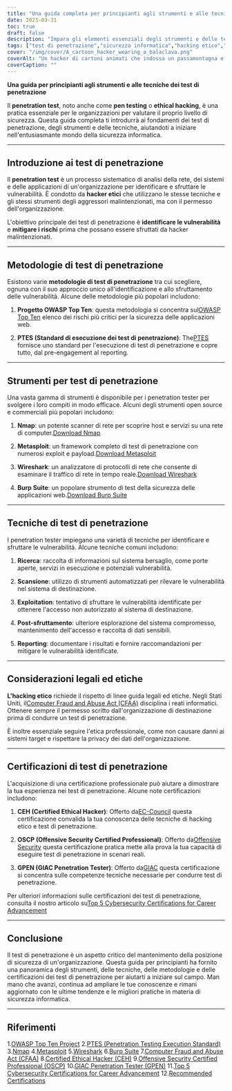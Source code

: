 ```yaml
---
title: "Una guida completa per principianti agli strumenti e alle tecniche dei test di penetrazione"
date: 2023-03-31
toc: true
draft: false
description: "Impara gli elementi essenziali degli strumenti e delle tecniche, delle metodologie e delle certificazioni dei test di penetrazione per dare il via alla tua carriera nella sicurezza informatica."
tags: ["test di penetrazione","sicurezza informatica","hacking etico","utensili","tecniche","guida per principianti","Nmap","Metasfruttamento","Squalo metallico","Suite Rutto","OSSTMM","PTES","OWASP","CEH","OSCP","GP","test di sicurezza","valutazione di vulnerabilità","sicurezza della rete","informazioni di sicurezza"]
cover: "/img/cover/A_cartoon_hacker_wearing_a_balaclava.png"
coverAlt: "Un hacker di cartoni animati che indossa un passamontagna e tiene in mano una lente d'ingrandimento, esamina lo schermo di un computer che mostra vari strumenti di test di hacking come Nmap, Metasploit, Wireshark e Burp Suite, con lucchetti digitali che simboleggiano i sistemi protetti sullo sfondo."
coverCaption: ""
---
```


**Una guida per principianti agli strumenti e alle tecniche dei test di penetrazione**

Il **penetration test**, noto anche come **pen testing** o **ethical hacking**, è una pratica essenziale per le organizzazioni per valutare il proprio livello di sicurezza. Questa guida completa ti introdurrà ai fondamenti dei test di penetrazione, degli strumenti e delle tecniche, aiutandoti a iniziare nell'entusiasmante mondo della sicurezza informatica.

______

## Introduzione ai test di penetrazione

Il **penetration test** è un processo sistematico di analisi della rete, dei sistemi e delle applicazioni di un'organizzazione per identificare e sfruttare le vulnerabilità. È condotto da **hacker etici** che utilizzano le stesse tecniche e gli stessi strumenti degli aggressori malintenzionati, ma con il permesso dell'organizzazione.

L'obiettivo principale dei test di penetrazione è **identificare le vulnerabilità** e **mitigare i rischi** prima che possano essere sfruttati da hacker malintenzionati.

______

## Metodologie di test di penetrazione

Esistono varie **metodologie di test di penetrazione** tra cui scegliere, ognuna con il suo approccio unico all'identificazione e allo sfruttamento delle vulnerabilità. Alcune delle metodologie più popolari includono:

1. **Progetto OWASP Top Ten**: questa metodologia si concentra sul[OWASP Top Ten](https://owasp.org/www-project-top-ten/) elenco dei rischi più critici per la sicurezza delle applicazioni web.

2. **PTES (Standard di esecuzione dei test di penetrazione)**: The[PTES](http://www.pentest-standard.org/index.php/Main_Page) fornisce uno standard per l'esecuzione di test di penetrazione e copre tutto, dal pre-engagement al reporting.

______

## Strumenti per test di penetrazione

Una vasta gamma di strumenti è disponibile per i penetration tester per svolgere i loro compiti in modo efficace. Alcuni degli strumenti open source e commerciali più popolari includono:

1. **Nmap**: un potente scanner di rete per scoprire host e servizi su una rete di computer.[Download Nmap](https://nmap.org/download.html)

2. **Metasploit**: un framework completo di test di penetrazione con numerosi exploit e payload.[Download Metasploit](https://www.metasploit.com/download)

3. **Wireshark**: un analizzatore di protocolli di rete che consente di esaminare il traffico di rete in tempo reale.[Download Wireshark](https://www.wireshark.org/download.html)

4. **Burp Suite**: un popolare strumento di test della sicurezza delle applicazioni web.[Download Burp Suite](https://portswigger.net/burp/communitydownload)

______

## Tecniche di test di penetrazione

I penetration tester impiegano una varietà di tecniche per identificare e sfruttare le vulnerabilità. Alcune tecniche comuni includono:

1. **Ricerca**: raccolta di informazioni sul sistema bersaglio, come porte aperte, servizi in esecuzione e potenziali vulnerabilità.

2. **Scansione**: utilizzo di strumenti automatizzati per rilevare le vulnerabilità nel sistema di destinazione.

3. **Exploitation**: tentativo di sfruttare le vulnerabilità identificate per ottenere l'accesso non autorizzato al sistema di destinazione.

4. **Post-sfruttamento**: ulteriore esplorazione del sistema compromesso, mantenimento dell'accesso e raccolta di dati sensibili.

5. **Reporting**: documentare i risultati e fornire raccomandazioni per mitigare le vulnerabilità identificate.

______

## Considerazioni legali ed etiche

**L'hacking etico** richiede il rispetto di linee guida legali ed etiche. Negli Stati Uniti, il[Computer Fraud and Abuse Act (CFAA)](https://en.wikipedia.org/wiki/Computer_Fraud_and_Abuse_Act) disciplina i reati informatici. Ottenere sempre il permesso scritto dall'organizzazione di destinazione prima di condurre un test di penetrazione.

È inoltre essenziale seguire l'etica professionale, come non causare danni ai sistemi target e rispettare la privacy dei dati dell'organizzazione.

______

## Certificazioni di test di penetrazione

L'acquisizione di una certificazione professionale può aiutare a dimostrare la tua esperienza nei test di penetrazione. Alcune note certificazioni includono:

1. **CEH (Certified Ethical Hacker)**: Offerto da[EC-Council](https://www.eccouncil.org/programs/certified-ethical-hacker-ceh/) questa certificazione convalida la tua conoscenza delle tecniche di hacking etico e test di penetrazione.

2. **OSCP (Offensive Security Certified Professional)**: Offerto da[Offensive Security](https://www.offensive-security.com/pwk-oscp/) questa certificazione pratica mette alla prova la tua capacità di eseguire test di penetrazione in scenari reali.

3. **GPEN (GIAC Penetration Tester)**: Offerto da[GIAC](https://www.giac.org/certification/penetration-tester-gpen) questa certificazione si concentra sulle competenze tecniche necessarie per condurre test di penetrazione.

Per ulteriori informazioni sulle certificazioni dei test di penetrazione, consulta il nostro articolo su[Top 5 Cybersecurity Certifications for Career Advancement](https://simeononsecurity.ch/articles/the-top-five-cybersecurity-certifications-for-career-advancement/s)

______

## Conclusione

Il test di penetrazione è un aspetto critico del mantenimento della posizione di sicurezza di un'organizzazione. Questa guida per principianti ha fornito una panoramica degli strumenti, delle tecniche, delle metodologie e delle certificazioni dei test di penetrazione per aiutarti a iniziare sul campo. Man mano che avanzi, continua ad ampliare le tue conoscenze e rimani aggiornato con le ultime tendenze e le migliori pratiche in materia di sicurezza informatica.

______

## Riferimenti

1.[OWASP Top Ten Project](https://owasp.org/www-project-top-ten/)
2.[PTES (Penetration Testing Execution Standard)](http://www.pentest-standard.org/index.php/Main_Page)
3.[Nmap](https://nmap.org/download.html)
4.[Metasploit](https://www.metasploit.com/download)
5.[Wireshark](https://www.wireshark.org/download.html)
6.[Burp Suite](https://portswigger.net/burp/communitydownload)
7.[Computer Fraud and Abuse Act (CFAA)](https://en.wikipedia.org/wiki/Computer_Fraud_and_Abuse_Act) 
8.[Certified Ethical Hacker (CEH)](https://www.eccouncil.org/programs/certified-ethical-hacker-ceh/)
9.[Offensive Security Certified Professional (OSCP)](https://www.offensive-security.com/pwk-oscp/)
10.[GIAC Penetration Tester (GPEN)](https://www.giac.org/certification/penetration-tester-gpen)
11.[Top 5 Cybersecurity Certifications for Career Advancement](https://simeononsecurity.ch/articles/the-top-five-cybersecurity-certifications-for-career-advancement/s)
12.[Recommended Certifications](https://simeononsecurity.ch/recommendations/certifications/)

